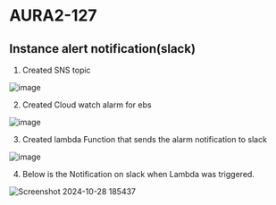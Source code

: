 # AURA2-127

## Instance alert notification(slack)

1. Created SNS topic
 
![image](https://github.com/user-attachments/assets/4aa0dd79-06f6-4e66-b643-38387209f75f)

2. Created Cloud watch alarm for ebs

![image](https://github.com/user-attachments/assets/093082eb-3733-4625-9e7d-458a7b5008ec)

3. Created lambda Function that sends the alarm notification to slack

![image](https://github.com/user-attachments/assets/e750ae4a-a39b-4457-b2e6-11e2491e9fb1)


4. Below is the Notification on slack when Lambda was triggered.

 ![Screenshot 2024-10-28 185437](https://github.com/user-attachments/assets/c7b46b3c-a8ca-4399-951f-b135f68cffbe)

